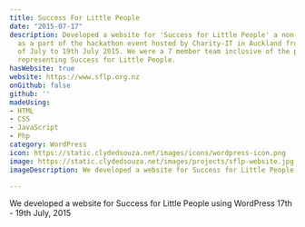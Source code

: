 ```yaml
---
title: Success For Little People
date: "2015-07-17"
description: Developed a website for 'Success for Little People' a non-profit organization,
  as a part of the hackathon event hosted by Charity-IT in Auckland from the 17th
  of July to 19th July 2015. We were a 7 member team inclusive of the product owner
  representing Success for Little People.
hasWebsite: true
website: https://www.sflp.org.nz
onGithub: false
github: ''
madeUsing:
- HTML
- CSS
- JavaScript
- Php
category: WordPress
icon: https://static.clydedsouza.net/images/icons/wordpress-icon.png
image: https://static.clydedsouza.net/images/projects/sflp-website.jpg
imageDescription: We developed a website for Success for Little People using WordPress

---
```


We developed a website for Success for Little People using WordPress 17th - 19th July, 2015

